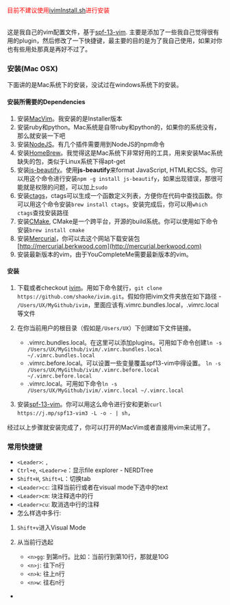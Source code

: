 <div style="color:red;">
目前不建议使用<a href="https://github.com/shaoke/ivim/blob/master/ivimInstall.sh">ivimInstall.sh</a>进行安装
</div><br/>

这是我自己的vim配置文件，基于[spf-13-vim](https://github.com/spf13/spf13-vim). 主要是添加了一些我自己觉得很有用的plugin，然后修改了一下快捷键，最主要的目的是为了我自己使用，如果对你也有些用处那真是再好不过了。


### 安装(Mac OSX)
下面讲的是Mac系统下的安装，没试过在windows系统下的安装。

#### 安装所需要的Dependencies

1. 安装[MacVim](https://code.google.com/p/macvim/)。我安装的是Installer版本
2. 安装ruby和python。Mac系统是自带ruby和python的，如果你的系统没有，那么就安装一下吧
3. 安装[NodeJS](http://nodejs.org)。有几个插件需要用到NodeJS的npm命令
4. 安装[HomeBrew](http://brew.sh)。我觉得这是Mac系统下非常好用的工具，用来安装Mac系统缺失的包，类似于Linux系统下得apt-get
5. 安装[js-beautify](https://github.com/beautify-web/js-beautify)。使用**js-beautify**来format JavaScript, HTML和CSS。你可以用这个命令进行安装`npm -g install js-beautify`，如果出现错误，那很可能就是权限的问题，可以加上`sudo`
6. 安装[ctags](http://ctags.sourceforge.net)，ctags可以生成一个函数定义列表，方便你在代码中查找函数。你可以用这个命令安装`brew install ctags`。安装完成后，你可以用`which ctags`查找安装路径
7. 安装[CMake](http://www.cmake.org), CMake是一个跨平台，开源的build系统。你可以使用如下命令安装`brew install cmake`
8. 安装[Mercurial](http://mercurial.selenic.com/wiki/Mercurial)，你可以去这个网站下载安装包[http://mercurial.berkwood.com](http://mercurial.berkwood.com)
8. 安装最新版本的vim，由于YouCompleteMe需要最新版本的vim。

#### 安装
1. 下载或者checkout [ivim]()。用如下命令就行，`git clone https://github.com/shaoke/ivim.git`。假如你把ivim文件夹放在如下路径 - `/Users/UX/MyGithub/ivim`，里面应该有.vimrc.bundles.local，.vimrc.local等文件
2. 在你当前用户的根目录（假如是`/Users/UX`）下创建如下文件链接。
    
    * .vimrc.bundles.local。在这里可以添加plugins。可用如下命令创建`ln -s /Users/UX/MyGithub/ivim/.vimrc.bundles.local ~/.vimrc.bundles.local`
    * .vimrc.before.local。可以设置一些变量覆盖spf13-vim中得设置。 `ln -s /Users/UX/MyGithub/ivim/.vimrc.before.local ~/.vimrc.before.local`
    *  .vimrc.local。可用如下命令`ln -s /Users/UX/MyGithub/ivim/.vimrc.local ~/.vimrc.local`
3. 安装[spf-13-vim](https://github.com/spf13/spf13-vim)。你可以用这么命令进行安和更新`curl https://j.mp/spf13-vim3 -L -o - | sh`，
 
经过以上步骤就安装完成了，你可以打开的MacVim或者直接用vim来试用了。

### 常用快捷键
* `<Leader>`: `,`
* `Ctrl+e`, `<Leader>e`：显示file explorer - NERDTree
* `Shift+H`, `Shift+L`：切换tab
* `<Leader>cc`: 注释当前行或者在visual mode下选中的text
* `<Leader>cm`: 块注释选中的行
* `<Leader>cu`: 取消选中行的注释
* 怎么样选中多行: 
 1. `Shift+v`进入Visual Mode
 2. 从当前行选起
 
 	* `<n>gg`: 到第n行。比如：当前行到第10行，那就是10G
 	* `<n>j`: 往下n行
 	* `<n>k`: 往上n行
 	* `<n>w`: 往右n行
* 
